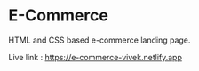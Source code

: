 # E-Commerce
HTML and CSS based e-commerce landing page.

Live link : https://e-commerce-vivek.netlify.app
